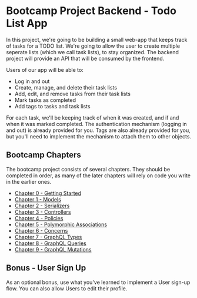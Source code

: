 # Bootcamp Project Backend - Todo List App
In this project, we're going to be building a small web-app that keeps track of tasks for a TODO list.
We're going to allow the user to create multiple seperate lists (which we call task lists), to stay organized.
The backend project will provide an API that will be consumed by the frontend.

Users of our app will be able to:
 - Log in and out
 - Create, manage, and delete their task lists
 - Add, edit, and remove tasks from their task lists
 - Mark tasks as completed
 - Add tags to tasks and task lists

For each task, we'll be keeping track of when it was created, and if and when it was marked completed.
The authentication mechanism (logging in and out) is already provided for you.
Tags are also already provided for you, but you'll need to implement the mechanism to attach them to other objects.

## Bootcamp Chapters
The bootcamp project consists of several chapters. They should be completed in order, as many of the later chapters
will rely on code you write in the earlier ones.

 - [Chapter 0 - Getting Started](./chapters/Chapter%200%20-%20Getting%20Started.md)
 - [Chapter 1 - Models](./chapters/Chapter%201%20-%20Models.md)
 - [Chapter 2 - Serializers](./chapters/Chapter%202%20-%20Serializers.md)
 - [Chapter 3 - Controllers](./chapters/Chapter%203%20-%20Controllers.md)
 - [Chapter 4 - Policies](./chapters/Chapter%204%20-%20Policies.md)
 - [Chapter 5 - Polymorphic Associations](./chapters/Chapter%205%20-%20Polymorphic%20Associations.md)
 - [Chapter 6 - Concerns](./chapters/Chapter%206%20-%20Concerns.md)
 - [Chapter 7 - GraphQL Types](./chapters/Chapter%207%20-%20GraphQL%20Types.md)
 - [Chapter 8 - GraphQL Queries](./chapters/Chapter%208%20-%20GraphQL%20Queries.md)
 - [Chapter 9 - GraphQL Mutations](./chapters/Chapter%209%20-%20GraphQL%20Mutations.md)

## Bonus - User Sign Up
As an optional bonus, use what you've learned to implement a User sign-up flow.
You can also allow Users to edit their profile.
